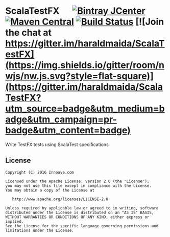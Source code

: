 # ScalaTestFX &nbsp;&nbsp;&nbsp;&nbsp; [![Bintray JCenter](https://img.shields.io/bintray/v/haraldmaida/scalatestfx/scalatestfx.svg?style=flat-square)](https://bintray.com/haraldmaida/scalatestfx) [![Maven Central](https://img.shields.io/maven-central/v/io.scalatestfx/scalatestfx.svg?style=flat-square)](https://search.maven.org/#search|ga|1|io.scalatestfx) [![Build Status](https://img.shields.io/travis/haraldmaida/ScalaTestFX/master.svg?style=flat-square)](https://travis-ci.org/haraldmaida/ScalaTestFX) [![Join the chat at https://gitter.im/haraldmaida/ScalaTestFX](https://img.shields.io/gitter/room/nwjs/nw.js.svg?style=flat-square)](https://gitter.im/haraldmaida/ScalaTestFX?utm_source=badge&utm_medium=badge&utm_campaign=pr-badge&utm_content=badge)

Write TestFX tests using ScalaTest specifications




## License

    Copyright (C) 2016 Innoave.com

    Licensed under the Apache License, Version 2.0 (the "License");
    you may not use this file except in compliance with the License.
    You may obtain a copy of the License at

       http://www.apache.org/licenses/LICENSE-2.0

    Unless required by applicable law or agreed to in writing, software
    distributed under the License is distributed on an "AS IS" BASIS,
    WITHOUT WARRANTIES OR CONDITIONS OF ANY KIND, either express or implied.
    See the License for the specific language governing permissions and
    limitations under the License.
  
